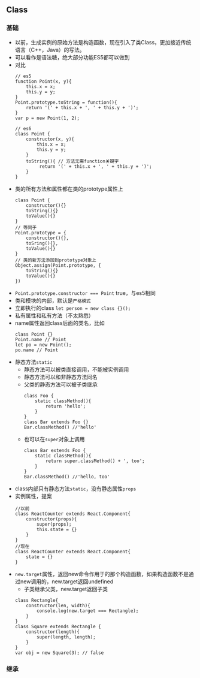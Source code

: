 ## Class

### 基础
* 以前，生成实例的原始方法是构造函数，现在引入了类Class，更加接近传统语言（C++，Java）的写法。
* 可以看作是语法糖，绝大部分功能ES5都可以做到
* 对比
    ```
    // es5
    function Point(x, y){
        this.x = x;
        this.y = y;
    }
    Point.prototype.toString = function(){
        return '(' + this.x + ', ' + this.y + ')';
    }
    var p = new Point(1, 2);

    // es6
    class Point {
        constructor(x, y){
            this.x = x;
            this.y = y;
        } 
        toString(){ // 方法无需function关键字
             return '(' + this.x + ', ' + this.y + ')';
        }
    }
    ```
* 类的所有方法和属性都在类的prototype属性上
    ```
    class Point {
        constructor(){}
        toString(){}
        toValue(){}
    }
    // 等同于
    Point.prototype = {
        constructor(){},
        toSring(){},
        toValue(){}
    }
    // 类的新方法添加到prototype对象上
    Object.assign(Point.prototype, {
        toString(){}
        toValue(){}
    })
    ```
* `Point.prototype.constructor === Point` true，与es5相同
* 类和模块的内部，默认是`严格模式`
* 立即执行的class `let person = new class {}();`
* 私有属性和私有方法（不太熟悉）
* name属性返回class后面的类名，比如
    ```
    class Point {}
    Point.name // Point
    let po = new Point();
    po.name // Point
    ```
* 静态方法`static`
    * 静态方法可以被类直接调用，不能被实例调用
    * 静态方法可以和非静态方法同名
    * 父类的静态方法可以被子类继承
        ```
        class Foo {
            static classMethod(){
                return 'hello';
            }
        }
        class Bar extends Foo {}
        Bar.classMethod() //'hello'
        ```
    * 也可以在`super`对象上调用
        ```
        class Bar extends Foo {
            static classMethod(){
                return super.classMethod() + ', too';
            }
        }
        Bar.classMethod() //'hello, too'
        ```
* class内部只有静态方法`static`，没有静态属性`props`
* 实例属性，提案
    ```
    //以前
    class ReactCounter extends React.Component{
        constructor(props){
            super(props);
            this.state = {}
        }
    }
    //现在
    class ReactCounter extends React.Component{
        state = {}
    }
    ```
* `new.target`属性，返回new命令作用于的那个构造函数，如果构造函数不是通过new调用的，new.target返回undefined
    * 子类继承父类，new.target返回子类
    ```
    class Rectangle{
        constructor(len, width){
            console.log(new.target === Rectangle);
        }
    }
    class Square extends Rectangle {
        constructor(length){
            super(length, length);
        }
    }
    var obj = new Square(3); // false
    ```


### 继承
